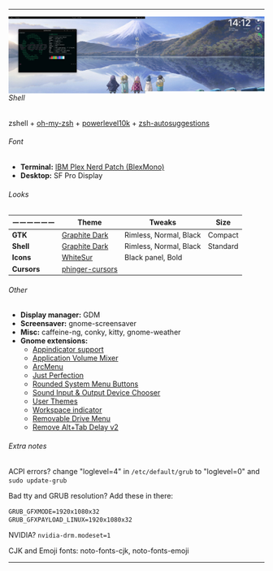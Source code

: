 ** **
<img src="/images/2022-07-07-overlord.png" align="right" width="600">

###### Shell
zshell + [oh-my-zsh](https://ohmyz.sh/) + [powerlevel10k](https://github.com/romkatv/powerlevel10k) + [zsh-autosuggestions](https://github.com/zsh-users/zsh-autosuggestions)

###### Font
* **Terminal:** [IBM Plex Nerd Patch (BlexMono)](https://www.nerdfonts.com/font-downloads)
* **Desktop:** SF Pro Display

###### Looks

| ーーーーーー | Theme | Tweaks | Size |
| --- | --- | --- | --- |
| **GTK** | [Graphite Dark](https://www.pling.com/p/1598493) | Rimless, Normal, Black | Compact |
| **Shell** | [Graphite Dark](https://www.pling.com/p/1598493) | Rimless, Normal, Black | Standard |
| **Icons** | [WhiteSur](https://www.pling.com/p/1405756) | Black panel, Bold | |
| **Cursors** | [phinger-cursors](https://www.pling.com/p/1690782) | | |

###### Other
* **Display manager:** GDM
* **Screensaver:** gnome-screensaver
* **Misc:** caffeine-ng, conky, kitty, gnome-weather
* **Gnome extensions:**
  - [Appindicator support](https://extensions.gnome.org/extension/615/appindicator-support/)
  - [Application Volume Mixer](https://extensions.gnome.org/extension/3499/application-volume-mixer/)
  - [ArcMenu](https://extensions.gnome.org/extension/3628/arcmenu/)
  - [Just Perfection](https://extensions.gnome.org/extension/3843/just-perfection/)
  - [Rounded System Menu Buttons](https://extensions.gnome.org/extension/4693/rounded-system-menu-buttons/)
  - [Sound Input & Output Device Chooser](https://extensions.gnome.org/extension/906/sound-output-device-chooser/)
  - [User Themes](https://extensions.gnome.org/extension/19/user-themes/)
  - [Workspace indicator](https://extensions.gnome.org/extension/3952/workspace-indicator/)
  - [Removable Drive Menu](https://extensions.gnome.org/extension/7/removable-drive-menu/)
  - [Remove Alt+Tab Delay v2](https://extensions.gnome.org/extension/2741/remove-alttab-delay-v2/)

###### Extra notes
ACPI errors? change "loglevel=4" in `/etc/default/grub` to "loglevel=0" and `sudo update-grub`  

Bad tty and GRUB resolution? Add these in there:
```
GRUB_GFXMODE=1920x1080x32
GRUB_GFXPAYLOAD_LINUX=1920x1080x32
```
NVIDIA? `nvidia-drm.modeset=1`

CJK and Emoji fonts: noto-fonts-cjk, noto-fonts-emoji

** **
